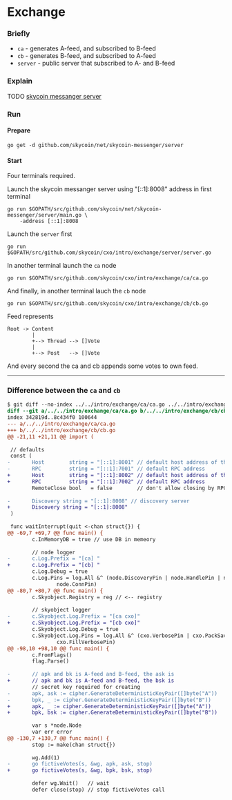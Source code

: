 Exchange
========


### Briefly

- `ca` - generates A-feed, and subscribed to B-feed
- `cb` - generates B-feed, and subscribed to A-feed
- `server` - public server that subscribed to A- and B-feed

### Explain

TODO [skycoin messanger
server](https://github.com/skycoin/net/tree/master/skycoin-messenger/server)

### Run

#### Prepare

```
go get -d github.com/skycoin/net/skycoin-messenger/server
```

#### Start

Four terminals required.

Launch the skycoin messanger server using "[::1]:8008" address in first terminal
```
go run $GOPATH/src/github.com/skycoin/net/skycoin-messenger/server/main.go \
    -address [::1]:8008
```

Launch the `server` first
```
go run $GOPATH/src/github.com/skycoin/cxo/intro/exchange/server/server.go
```

In another terminal launch the `ca` node
```
go run $GOPATH/src/github.com/skycoin/cxo/intro/exchange/ca/ca.go
```

And finally, in another terminal lauch the `cb` node
```
go run $GOPATH/src/github.com/skycoin/cxo/intro/exchange/cb/cb.go
```

Feed represents
```
Root -> Content
        |
        +--> Thread --> []Vote
        |
        +--> Post   --> []Vote
```
And every second the ca and cb appends some votes to own feed.

---


### Difference between the `ca` and `cb`

```diff
$ git diff --no-index ../../intro/exchange/ca/ca.go ../../intro/exchange/cb/cb.go
diff --git a/../../intro/exchange/ca/ca.go b/../../intro/exchange/cb/cb.go
index 342819d..8c434f0 100644
--- a/../../intro/exchange/ca/ca.go
+++ b/../../intro/exchange/cb/cb.go
@@ -21,11 +21,11 @@ import (
 
 // defaults
 const (
-       Host        string = "[::1]:8001" // default host address of the server
-       RPC         string = "[::1]:7001" // default RPC address
+       Host        string = "[::1]:8002" // default host address of the server
+       RPC         string = "[::1]:7002" // default RPC address
        RemoteClose bool   = false        // don't allow closing by RPC by default
 
-       Discovery string = "[::1]:8008" // discovery server
+       Discovery string = "[::1]:8008"
 )
 
 func waitInterrupt(quit <-chan struct{}) {
@@ -69,7 +69,7 @@ func main() {
        c.InMemoryDB = true // use DB in memeory
 
        // node logger
-       c.Log.Prefix = "[ca] "
+       c.Log.Prefix = "[cb] "
        c.Log.Debug = true
        c.Log.Pins = log.All &^ (node.DiscoveryPin | node.HandlePin | node.FillPin |
                node.ConnPin)
@@ -80,7 +80,7 @@ func main() {
        c.Skyobject.Registry = reg // <-- registry
 
        // skyobject logger
-       c.Skyobject.Log.Prefix = "[ca cxo]"
+       c.Skyobject.Log.Prefix = "[cb cxo]"
        c.Skyobject.Log.Debug = true
        c.Skyobject.Log.Pins = log.All &^ (cxo.VerbosePin | cxo.PackSavePin |
                cxo.FillVerbosePin)
@@ -98,10 +98,10 @@ func main() {
        c.FromFlags()
        flag.Parse()
 
-       // apk and bk is A-feed and B-feed, the ask is
+       // apk and bk is A-feed and B-feed, the bsk is
        // secret key required for creating
-       apk, ask := cipher.GenerateDeterministicKeyPair([]byte("A"))
-       bpk, _ := cipher.GenerateDeterministicKeyPair([]byte("B"))
+       apk, _ := cipher.GenerateDeterministicKeyPair([]byte("A"))
+       bpk, bsk := cipher.GenerateDeterministicKeyPair([]byte("B"))
 
        var s *node.Node
        var err error
@@ -130,7 +130,7 @@ func main() {
        stop := make(chan struct{})
 
        wg.Add(1)
-       go fictiveVotes(s, &wg, apk, ask, stop)
+       go fictiveVotes(s, &wg, bpk, bsk, stop)
 
        defer wg.Wait()   // wait
        defer close(stop) // stop fictiveVotes call
```